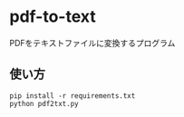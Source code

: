 # pdf-to-text

PDFをテキストファイルに変換するプログラム

## 使い方

```
pip install -r requirements.txt
python pdf2txt.py
```
